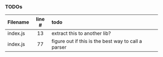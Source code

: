### TODOs
| Filename | line # | todo
|:------|:------:|:------
| index.js | 13 | extract this to another lib?
| index.js | 77 | figure out if this is the best way to call a parser